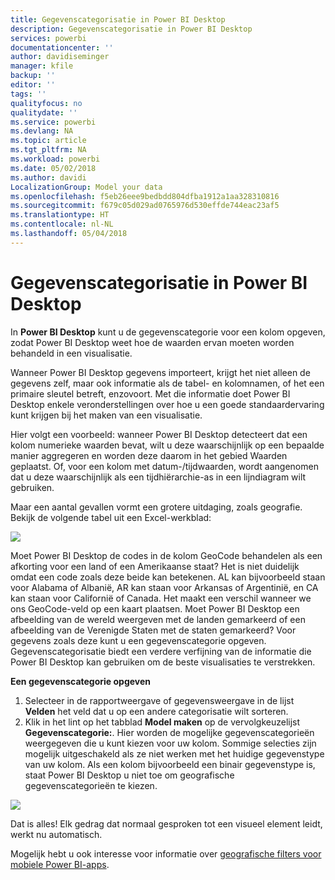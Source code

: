 ```yaml
---
title: Gegevenscategorisatie in Power BI Desktop
description: Gegevenscategorisatie in Power BI Desktop
services: powerbi
documentationcenter: ''
author: davidiseminger
manager: kfile
backup: ''
editor: ''
tags: ''
qualityfocus: no
qualitydate: ''
ms.service: powerbi
ms.devlang: NA
ms.topic: article
ms.tgt_pltfrm: NA
ms.workload: powerbi
ms.date: 05/02/2018
ms.author: davidi
LocalizationGroup: Model your data
ms.openlocfilehash: f5eb26eee9bedbdd804dfba1912a1aa328310816
ms.sourcegitcommit: f679c05d029ad0765976d530effde744eac23af5
ms.translationtype: HT
ms.contentlocale: nl-NL
ms.lasthandoff: 05/04/2018
---
```

# <a name="data-categorization-in-power-bi-desktop"></a>Gegevenscategorisatie in Power BI Desktop
In **Power BI Desktop** kunt u de gegevenscategorie voor een kolom opgeven, zodat Power BI Desktop weet hoe de waarden ervan moeten worden behandeld in een visualisatie.

Wanneer Power BI Desktop gegevens importeert, krijgt het niet alleen de gegevens zelf, maar ook informatie als de tabel- en kolomnamen, of het een primaire sleutel betreft, enzovoort.  Met die informatie doet Power BI Desktop enkele veronderstellingen over hoe u een goede standaardervaring kunt krijgen bij het maken van een visualisatie. 

Hier volgt een voorbeeld: wanneer Power BI Desktop detecteert dat een kolom numerieke waarden bevat, wilt u deze waarschijnlijk op een bepaalde manier aggregeren en worden deze daarom in het gebied Waarden geplaatst. Of, voor een kolom met datum-/tijdwaarden, wordt aangenomen dat u deze waarschijnlijk als een tijdhiërarchie-as in een lijndiagram wilt gebruiken.

Maar een aantal gevallen vormt een grotere uitdaging, zoals geografie. Bekijk de volgende tabel uit een Excel-werkblad:

![](media/desktop-data-categorization/datacategorizationtable.png)

Moet Power BI Desktop de codes in de kolom GeoCode behandelen als een afkorting voor een land of een Amerikaanse staat?  Het is niet duidelijk omdat een code zoals deze beide kan betekenen.  AL kan bijvoorbeeld staan voor Alabama of Albanië, AR kan staan voor Arkansas of Argentinië, en CA kan staan voor Californië of Canada. Het maakt een verschil wanneer we ons GeoCode-veld op een kaart plaatsen.  Moet Power BI Desktop een afbeelding van de wereld weergeven met de landen gemarkeerd of een afbeelding van de Verenigde Staten met de staten gemarkeerd?  Voor gegevens zoals deze kunt u een gegevenscategorie opgeven. Gegevenscategorisatie biedt een verdere verfijning van de informatie die Power BI Desktop kan gebruiken om de beste visualisaties te verstrekken.  

**Een gegevenscategorie opgeven**

1. Selecteer in de rapportweergave of gegevensweergave in de lijst **Velden** het veld dat u op een andere categorisatie wilt sorteren.
2. Klik in het lint op het tabblad **Model maken** op de vervolgkeuzelijst **Gegevenscategorie:**.  Hier worden de mogelijke gegevenscategorieën weergegeven die u kunt kiezen voor uw kolom.  Sommige selecties zijn mogelijk uitgeschakeld als ze niet werken met het huidige gegevenstype van uw kolom.  Als een kolom bijvoorbeeld een binair gegevenstype is, staat Power BI Desktop u niet toe om geografische gegevenscategorieën te kiezen. 

![](media/desktop-data-categorization/datacategorization.gif)

Dat is alles!  Elk gedrag dat normaal gesproken tot een visueel element leidt, werkt nu automatisch.  

Mogelijk hebt u ook interesse voor informatie over [geografische filters voor mobiele Power BI-apps](desktop-mobile-geofiltering.md).

